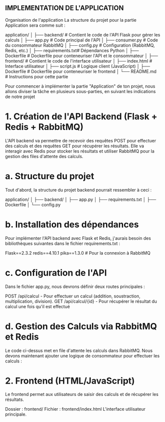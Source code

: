 ## IMPLEMENTATION DE L'APPLICATION 

Organisation de l'application
La structure du projet pour la partie Application sera comme suit :

application/
│
├── backend/            # Contient le code de l'API Flask pour gérer les calculs
│   ├── app.py          # Code principal de l'API
│   ├── consumer.py     # Code du consommateur RabbitMQ
│   ├── config.py       # Configuration (RabbitMQ, Redis, etc.)
│   ├── requirements.txt# Dépendances Python
│   ├── Dockerfile      # Dockerfile pour conteneuriser l'API et le consommateur
│
├── frontend/           # Contient le code de l'interface utilisateur
│   ├── index.html      # Interface utilisateur
│   ├── script.js       # Logique client (JavaScript)
│   ├── Dockerfile      # Dockerfile pour conteneuriser le frontend
│
└── README.md           # Instructions pour cette partie


Pour commencer à implémenter la partie "Application" de ton projet, nous allons diviser la tâche en plusieurs sous-parties, en suivant les indications de notre projet

# 1. Création de l'API Backend (Flask + Redis + RabbitMQ)

L'API backend va permettre de recevoir des requêtes POST pour effectuer des calculs et des requêtes GET pour récupérer les résultats. Elle va interagir avec Redis pour stocker les résultats et utiliser RabbitMQ pour la gestion des files d'attente des calculs.

# a. Structure du projet
Tout d'abord, la structure du projet backend pourrait ressembler à ceci :

application/
│
├── backend/
│   ├── app.py
│   ├── requirements.txt
│   ├── Dockerfile
│   └── config.py

# b. Installation des dépendances
Pour implémenter l'API backend avec Flask et Redis, j'aurais  besoin des bibliothèques suivantes dans le fichier requirements.txt :

Flask==2.3.2
redis==4.10.1
pika==1.3.0  # Pour la connexion à RabbitMQ

# c. Configuration de l'API
Dans le fichier app.py, nous devrons définir deux routes principales :

POST /api/calcul - Pour effectuer un calcul (addition, soustraction, multiplication, division).
GET /api/calcul/{id} - Pour récupérer le résultat du calcul une fois qu'il est effectué

# d. Gestion des Calculs via RabbitMQ et Redis
Le code ci-dessus met en file d'attente les calculs dans RabbitMQ. Nous devons maintenant ajouter une logique de consommateur pour effectuer les calculs :

# 2. Frontend (HTML/JavaScript)
Le frontend permet aux utilisateurs de saisir des calculs et de récupérer les résultats.

Dossier : frontend/
Fichier : frontend/index.html
L'interface utilisateur principale.
